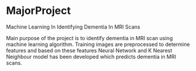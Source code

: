 # MajorProject
Machine Learning In Identifying Dementia In MRI Scans

Main purpose of the project is to identify dementia in MRI scan using machine learning algorithm. Training images are preprocessed to determine features and based on these features Neural Network and K Nearest Neighbour model has been developed which predicts dementia in MRI scans.






